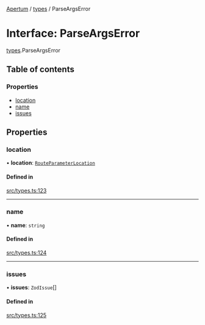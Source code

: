 [Apertum](../README.md) / [types](../modules/types.md) / ParseArgsError

# Interface: ParseArgsError

[types](../modules/types.md).ParseArgsError

## Table of contents

### Properties

- [location](types.ParseArgsError.md#location)
- [name](types.ParseArgsError.md#name)
- [issues](types.ParseArgsError.md#issues)

## Properties

### location

• **location**: [`RouteParameterLocation`](../modules/types.md#routeparameterlocation)

#### Defined in

[src/types.ts:123](https://github.com/iann838/apertum/blob/2d4f1f10a6c85611feec3a2d0f352a36d27ef754/src/types.ts#L123)

___

### name

• **name**: `string`

#### Defined in

[src/types.ts:124](https://github.com/iann838/apertum/blob/2d4f1f10a6c85611feec3a2d0f352a36d27ef754/src/types.ts#L124)

___

### issues

• **issues**: `ZodIssue`[]

#### Defined in

[src/types.ts:125](https://github.com/iann838/apertum/blob/2d4f1f10a6c85611feec3a2d0f352a36d27ef754/src/types.ts#L125)
